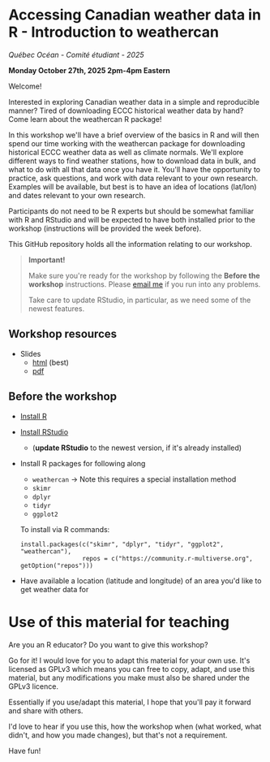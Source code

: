 # Accessing Canadian weather data in R - Introduction to weathercan

*Québec Océan - Comité étudiant - 2025*

**Monday October 27th, 2025 2pm-4pm Eastern**

Welcome! 

Interested in exploring Canadian weather data in a simple and reproducible manner? Tired of downloading ECCC historical weather data by hand? Come learn about the weathercan R package!

In this workshop we'll have a brief overview of the basics in R and will then spend our time working with the weathercan package for downloading historical ECCC weather data as well as climate normals. We'll explore different ways to find weather stations, how to download data in bulk, and what to do with all that data once you have it. You'll have the opportunity to practice, ask questions, and work with data relevant to your own research. Examples will be available, but best is to have an idea of locations (lat/lon) and dates relevant to your own research.

Participants do not need to be R experts but should be somewhat familiar with R and RStudio and will be expected to have both installed prior to the workshop (instructions will be provided the week before).

This GitHub repository holds all the information relating to our workshop.

> **Important!**
>
> Make sure you're ready for the workshop by following the **Before the workshop** instructions. Please [email me](mailto:sel@steffilazerte.ca) if you run into any problems.
>
> Take care to update RStudio, in particular, as we need some of the newest features.

## Workshop resources

- Slides
  - [html](https://steffilazerte.ca/workshop-intro-to-weathercan/index.html) (best)
  - [pdf](https://steffilazerte.ca/workshop-intro-to-weathercan/intro_to_weathercan_sm.pdf)


## Before the workshop

-   [Install R](https://muug.ca/mirror/cran/)

-   [Install RStudio](https://www.rstudio.com/products/rstudio/download/)

    -   (**update RStudio** to the newest version, if it's already installed)

-   Install R packages for following along

    -   `weathercan` -> Note this requires a special installation method
    -   `skimr`
    -   `dplyr`
    -   `tidyr`
    -   `ggplot2`

    To install via R commands:

    ```
    install.packages(c("skimr", "dplyr", "tidyr", "ggplot2", "weathercan"),
                     repos = c("https://community.r-multiverse.org", getOption("repos")))
    ```

-   Have available a location (latitude and longitude) of an area you'd like to get weather data for

# Use of this material for teaching

Are you an R educator? Do you want to give this workshop?

Go for it! I would love for you to adapt this material for your own use. It's licensed as GPLv3 which means you can free to copy, adapt, and use this material, but any modifications you make must also be shared under the GPLv3 licence.

Essentially if you use/adapt this material, I hope that you'll pay it forward and share with others.

I'd love to hear if you use this, how the workshop when (what worked, what didn't, and how you made changes), but that's not a requirement.

Have fun!